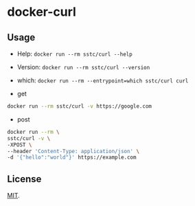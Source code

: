 # docker-curl

## Usage

- Help: `docker run --rm sstc/curl --help`
- Version: `docker run --rm sstc/curl --version`
- which: `docker run --rm --entrypoint=which sstc/curl curl`

- get

```sh
docker run --rm sstc/curl -v https://google.com
```

- post

```sh
docker run --rm \
sstc/curl -v \
-XPOST \
--header 'Content-Type: application/json' \
-d '{"hello":"world"}' https://example.com
```

## License

[MIT](https://choosealicense.com/licenses/mit/).

[alpine]:https://hub.docker.com/_/alpine/
